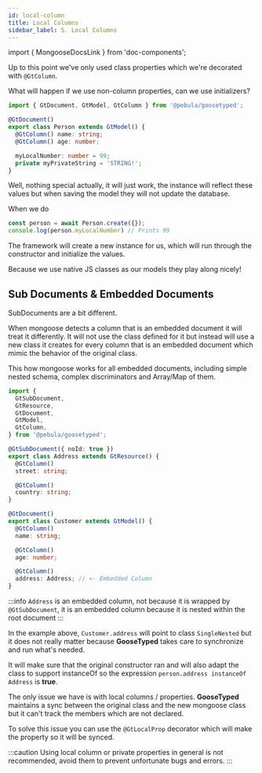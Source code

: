 ```yaml
---
id: local-column
title: Local Columns
sidebar_label: 5. Local Columns
---
```

import { MongooseDocsLink } from 'doc-components';

Up to this point we've only used class properties which we're decorated with `@GtColumn`.

What will happen if we use non-column properties, can we use initializers?

```typescript
import { GtDocument, GtModel, GtColumn } from '@pebula/goosetyped';

@GtDocument()
export class Person extends GtModel() {
  @GtColumn() name: string;
  @GtColumn() age: number;

  myLocalNumber: number = 99;
  private myPrivateString = 'STRING!';
}
```

Well, nothing special actually, it will just work, the instance will reflect these values but when saving the model
they will not update the database.

When we do

```typescript
const person = await Person.create({});
console.log(person.myLocalNumber) // Prints 99
```

The framework will create a new instance for us, which will run through the constructor and initialize the values.

Because we use native JS classes as our models they play along nicely!

## Sub Documents & Embedded Documents

<MongooseDocsLink type="subDocument">SubDocuments</MongooseDocsLink> are a bit different.

  
  
When mongoose detects a column that is an embedded document it will treat it differently. It will
not use the class defined for it but instead will use a new class it creates for every column that is an embedded document which mimic the behavior of the original class.

This how mongoose works for all embedded documents, including simple nested schema, complex discriminators and Array/Map of them.

```ts
import {
  GtSubDocument,
  GtResource,
  GtDocument,
  GtModel,
  GtColumn,
} from '@pebula/goosetyped';

@GtSubDocument({ noId: true })
export class Address extends GtResource() {
  @GtColumn()
  street: string;

  @GtColumn()
  country: string;
}

@GtDocument()
export class Customer extends GtModel() {
  @GtColumn()
  name: string;

  @GtColumn()
  age: number;

  @GtColumn()
  address: Address; // <- Embedded Column
}
```

:::info
`Address` is an embedded column, not because it is wrapped by `@GtSubDocument`, it is an embedded column because it is nested within the root document
:::

In the example above, `Customer.address` will point to class `SingleNested` but it does not really matter because **GooseTyped** takes care to synchronize and run what's needed.

It will make sure that the original constructor ran and will also adapt the class to support instanceOf so the expression `person.address instanceOf Address` is **true**.

The only issue we have is with local columns / properties.
**GooseTyped** maintains a sync between the original class and the new mongoose class but it can't track the members which are not declared.

To solve this issue you can use the `@GtLocalProp` decorator which will make the property so it will be synced.

:::caution
Using local column or private properties in general is not recommended, avoid them to prevent unfortunate bugs and errors.
:::

